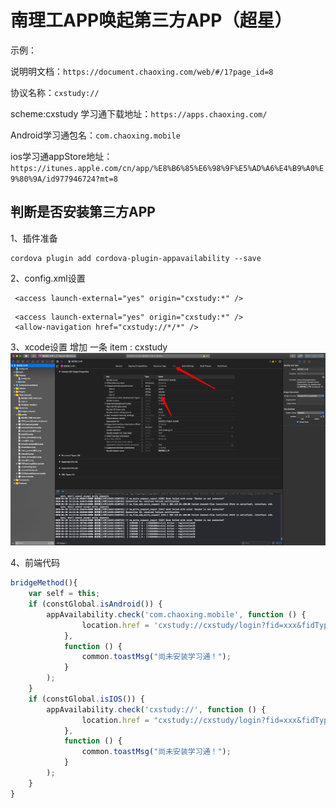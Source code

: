 # 南理工APP唤起第三方APP（超星）

示例：

说明明文档：`https://document.chaoxing.com/web/#/1?page_id=8`

协议名称：`cxstudy://`

scheme:cxstudy
学习通下载地址：`https://apps.chaoxing.com/`

Android学习通包名：`com.chaoxing.mobile`

ios学习通appStore地址：`https://itunes.apple.com/cn/app/%E8%B6%85%E6%98%9F%E5%AD%A6%E4%B9%A0%E9%80%9A/id977946724?mt=8`


## 判断是否安装第三方APP

1、插件准备

``` cordova
cordova plugin add cordova-plugin-appavailability --save
```

2、config.xml设置
``` Android
 <access launch-external="yes" origin="cxstudy:*" />
```

``` IOS
 <access launch-external="yes" origin="cxstudy:*" />
 <allow-navigation href="cxstudy://*/*" />
```

3、xcode设置
增加 一条 item  : cxstudy
![avatar](../../image/app/chaoxin_xcode.png)


4、前端代码
``` js
bridgeMethod(){
    var self = this;
    if (constGlobal.isAndroid()) {
        appAvailability.check('com.chaoxing.mobile', function () {
                location.href = 'cxstudy://cxstudy/login?fid=xxx&fidType=xxx&token=xxx'
            },
            function () {
                common.toastMsg("尚未安装学习通！");
            }
        );
    }
    if (constGlobal.isIOS()) {
        appAvailability.check('cxstudy://', function () {
                location.href = "cxstudy://cxstudy/login?fid=xxx&fidType=xxx&token=xxx"
            },
            function () {
                common.toastMsg("尚未安装学习通！");
            }
        );
    }
}
```

